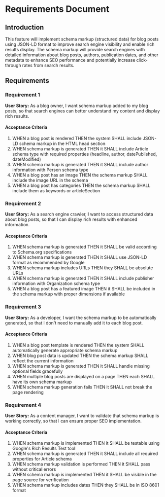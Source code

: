 # Requirements Document

## Introduction

This feature will implement schema markup (structured data) for blog posts using JSON-LD format to improve search engine visibility and enable rich results display. The schema markup will provide search engines with detailed information about blog posts, authors, publication dates, and other metadata to enhance SEO performance and potentially increase click-through rates from search results.

## Requirements

### Requirement 1

**User Story:** As a blog owner, I want schema markup added to my blog posts, so that search engines can better understand my content and display rich results.

#### Acceptance Criteria

1. WHEN a blog post is rendered THEN the system SHALL include JSON-LD schema markup in the HTML head section
2. WHEN schema markup is generated THEN it SHALL include Article schema type with required properties (headline, author, datePublished, dateModified)
3. WHEN schema markup is generated THEN it SHALL include author information with Person schema type
4. WHEN a blog post has an image THEN the schema markup SHALL include the image URL in the schema
5. WHEN a blog post has categories THEN the schema markup SHALL include them as keywords or articleSection

### Requirement 2

**User Story:** As a search engine crawler, I want to access structured data about blog posts, so that I can display rich results with enhanced information.

#### Acceptance Criteria

1. WHEN schema markup is generated THEN it SHALL be valid according to Schema.org specifications
2. WHEN schema markup is generated THEN it SHALL use JSON-LD format as recommended by Google
3. WHEN schema markup includes URLs THEN they SHALL be absolute URLs
4. WHEN schema markup is generated THEN it SHALL include publisher information with Organization schema type
5. WHEN a blog post has a featured image THEN it SHALL be included in the schema markup with proper dimensions if available

### Requirement 3

**User Story:** As a developer, I want the schema markup to be automatically generated, so that I don't need to manually add it to each blog post.

#### Acceptance Criteria

1. WHEN a blog post template is rendered THEN the system SHALL automatically generate appropriate schema markup
2. WHEN blog post data is updated THEN the schema markup SHALL reflect the current information
3. WHEN schema markup is generated THEN it SHALL handle missing optional fields gracefully
4. WHEN multiple blog posts are displayed on a page THEN each SHALL have its own schema markup
5. WHEN schema markup generation fails THEN it SHALL not break the page rendering

### Requirement 4

**User Story:** As a content manager, I want to validate that schema markup is working correctly, so that I can ensure proper SEO implementation.

#### Acceptance Criteria

1. WHEN schema markup is implemented THEN it SHALL be testable using Google's Rich Results Test tool
2. WHEN schema markup is generated THEN it SHALL include all required properties for Article schema
3. WHEN schema markup validation is performed THEN it SHALL pass without critical errors
4. WHEN schema markup is implemented THEN it SHALL be visible in the page source for verification
5. WHEN schema markup includes dates THEN they SHALL be in ISO 8601 format